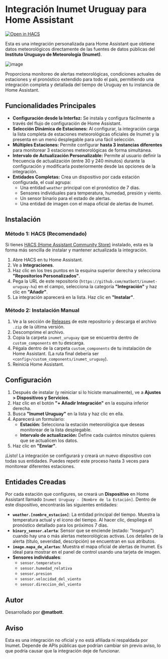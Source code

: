 # Integración Inumet Uruguay para Home Assistant

[![Open in HACS](https://my.home-assistant.io/badges/hacs_repository.svg)](https://my.home-assistant.io/redirect/hacs_repository/?owner=matbott&repository=ha-inumet-uruguay&category=integration)

Esta es una integración personalizada para Home Assistant que obtiene datos meteorológicos directamente de las fuentes de datos públicas del **Instituto Uruguayo de Meteorología (Inumet)**.

![image](https://github.com/user-attachments/assets/d2056e9a-b3e6-4bd8-9e50-7676776087bc)

Proporciona monitoreo de alertas meteorológicas, condiciones actuales de estaciones y el pronóstico extendido para todo el país, permitiendo una integración completa y detallada del tiempo de Uruguay en tu instancia de Home Assistant.

## Funcionalidades Principales

* **Configuración desde la Interfaz:** Se instala y configura fácilmente a través del flujo de configuración de Home Assistant.
* **Selección Dinámica de Estaciones:** Al configurar, la integración carga la lista completa de estaciones meteorológicas oficiales de Inumet y la presenta en un menú desplegable para una fácil selección.
* **Múltiples Estaciones:** Permite configurar **hasta 3 instancias diferentes** para monitorear 3 estaciones meteorológicas de forma simultánea.
* **Intervalo de Actualización Personalizable:** Permite al usuario definir la frecuencia de actualización (entre 30 y 240 minutos) durante la configuración y modificarla posteriormente desde las opciones de la integración.
* **Entidades Completas:** Crea un dispositivo por cada estación configurada, el cual agrupa:
    * Una entidad `weather` principal con el pronóstico de 7 días.
    * Sensores individuales para temperatura, humedad, presión y viento.
    * Un sensor binario para el estado de alertas.
    * Una entidad de imagen con el mapa oficial de alertas de Inumet.

## Instalación

### Método 1: HACS (Recomendado)

Si tienes [HACS (Home Assistant Community Store)](https://hacs.xyz/) instalado, esta es la forma más sencilla de instalar y mantener actualizada la integración.

1.  Abre HACS en tu Home Assistant.
2.  Ve a **Integraciones**.
3.  Haz clic en los tres puntos en la esquina superior derecha y selecciona **"Repositorios Personalizados"**.
4.  Pega la URL de este repositorio (`https://github.com/matbott/inumet-uruguay-ha`) en el campo, selecciona la categoría **"Integración"** y haz clic en **"Añadir"**.
5.  La integración aparecerá en la lista. Haz clic en **"Instalar"**.

### Método 2: Instalación Manual

1.  Ve a la sección de [Releases](https://github.com/matbott/inumet-uruguay-ha/releases) de este repositorio y descarga el archivo `.zip` de la última versión.
2.  Descomprime el archivo.
3.  Copia la carpeta `inumet_uruguay` que se encuentra dentro de `custom_components` en tu descarga.
4.  Pégala dentro de la carpeta `custom_components` de tu instalación de Home Assistant. (La ruta final debería ser `<config>/custom_components/inumet_uruguay`).
5.  Reinicia Home Assistant.

## Configuración

1.  Después de instalar (y reiniciar si lo hiciste manualmente), ve a **Ajustes > Dispositivos y Servicios**.
2.  Haz clic en el botón **"+ Añadir Integración"** en la esquina inferior derecha.
3.  Busca **"Inumet Uruguay"** en la lista y haz clic en ella.
4.  Aparecerá un formulario:
    * **Estación:** Selecciona la estación meteorológica que deseas monitorear de la lista desplegable.
    * **Intervalo de actualización:** Define cada cuántos minutos quieres que se actualicen los datos.
5.  Haz clic en **"Enviar"**.

¡Listo! La integración se configurará y creará un nuevo dispositivo con todas sus entidades. Puedes repetir este proceso hasta 3 veces para monitorear diferentes estaciones.

## Entidades Creadas

Por cada estación que configures, se creará un **Dispositivo** en Home Assistant llamado `Inumet Uruguay - [Nombre de la Estación]`. Dentro de este dispositivo, encontrarás las siguientes entidades:

* **`weather.[nombre_estacion]`**: La entidad principal del tiempo. Muestra la temperatura actual y el icono del tiempo. Al hacer clic, despliega el pronóstico detallado para los próximos 7 días.
* **`binary_sensor.alerta`**: Sensor que se enciende (estado: "Inseguro") cuando hay una o más alertas meteorológicas activas. Los detalles de la alerta (título, severidad, descripción) se encuentran en sus atributos.
* **`image.mapa_de_alertas`**: Muestra el mapa oficial de alertas de Inumet. Es ideal para mostrar en el panel de control usando una tarjeta de imagen.
* **Sensores individuales**:
    * `sensor.temperatura`
    * `sensor.humedad_relativa`
    * `sensor.presion`
    * `sensor.velocidad_del_viento`
    * `sensor.direccion_del_viento`

## Autor

Desarrollado por **@matbott**.

## Aviso

Esta es una integración no oficial y no está afiliada ni respaldada por Inumet. Depende de APIs públicas que podrían cambiar sin previo aviso, lo que podría causar que la integración deje de funcionar.
